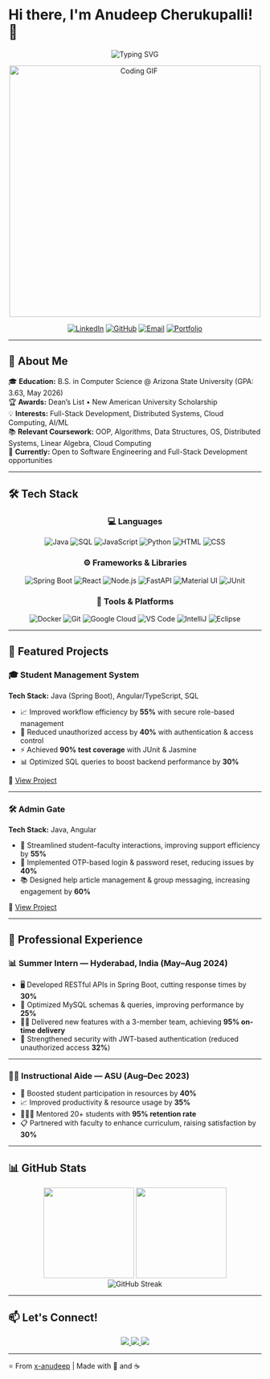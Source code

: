 # Hi there, I'm Anudeep Cherukupalli! 👋

<div align="center">
  <img src="https://readme-typing-svg.herokuapp.com?font=Fira+Code&weight=600&size=28&pause=1000&color=0EA5E9&background=FFFFFF00&center=true&vCenter=true&width=800&lines=Computer+Science+Student+%F0%9F%92%BB;Full-Stack+Developer+%F0%9F%9A%80;Problem+Solver+%F0%9F%A7%A9;AI%2FML+Learner+%F0%9F%A4%96" alt="Typing SVG" />
</div>

<p align="center">
  <img src="https://media.giphy.com/media/L1R1tvI9svkIWwpVYr/giphy.gif" width="500" alt="Coding GIF"/>
</p>

<div align="center">
  
  [![LinkedIn](https://img.shields.io/badge/LinkedIn-0077B5?style=for-the-badge&logo=linkedin&logoColor=white)](https://www.linkedin.com/in/anudeep-cherukupalli/)
  [![GitHub](https://img.shields.io/badge/GitHub-100000?style=for-the-badge&logo=github&logoColor=white)](https://github.com/x-anudeep)
  [![Email](https://img.shields.io/badge/Email-D14836?style=for-the-badge&logo=gmail&logoColor=white)](mailto:acheruk9@asu.edu)
  [![Portfolio](https://img.shields.io/badge/Portfolio-0EA5E9?style=for-the-badge&logo=firefox&logoColor=white)](https://x-anudeep.github.io/portfolio/)
  
</div>

---

## 🌟 About Me

🎓 **Education:** B.S. in Computer Science @ Arizona State University (GPA: 3.63, May 2026)  
🏆 **Awards:** Dean’s List • New American University Scholarship  
💡 **Interests:** Full-Stack Development, Distributed Systems, Cloud Computing, AI/ML  
📚 **Relevant Coursework:** OOP, Algorithms, Data Structures, OS, Distributed Systems, Linear Algebra, Cloud Computing  
🚀 **Currently:** Open to Software Engineering and Full-Stack Development opportunities  

---

## 🛠️ Tech Stack

<div align="center">

### 💻 Languages
![Java](https://img.shields.io/badge/Java-ED8B00?style=for-the-badge&logo=openjdk&logoColor=white)
![SQL](https://img.shields.io/badge/SQL-316192?style=for-the-badge&logo=postgresql&logoColor=white)
![JavaScript](https://img.shields.io/badge/JavaScript-F7DF1E?style=for-the-badge&logo=javascript&logoColor=black)
![Python](https://img.shields.io/badge/Python-3776AB?style=for-the-badge&logo=python&logoColor=white)
![HTML](https://img.shields.io/badge/HTML-E34F26?style=for-the-badge&logo=html5&logoColor=white)
![CSS](https://img.shields.io/badge/CSS-1572B6?style=for-the-badge&logo=css3&logoColor=white)

### ⚙️ Frameworks & Libraries
![Spring Boot](https://img.shields.io/badge/Spring_Boot-6DB33F?style=for-the-badge&logo=springboot&logoColor=white)
![React](https://img.shields.io/badge/React-20232A?style=for-the-badge&logo=react&logoColor=61DAFB)
![Node.js](https://img.shields.io/badge/Node.js-339933?style=for-the-badge&logo=nodedotjs&logoColor=white)
![FastAPI](https://img.shields.io/badge/FastAPI-009688?style=for-the-badge&logo=fastapi&logoColor=white)
![Material UI](https://img.shields.io/badge/Material_UI-007FFF?style=for-the-badge&logo=mui&logoColor=white)
![JUnit](https://img.shields.io/badge/JUnit-25A162?style=for-the-badge&logo=java&logoColor=white)

### 🔧 Tools & Platforms
![Docker](https://img.shields.io/badge/Docker-0db7ed?style=for-the-badge&logo=docker&logoColor=white)
![Git](https://img.shields.io/badge/Git-F05033?style=for-the-badge&logo=git&logoColor=white)
![Google Cloud](https://img.shields.io/badge/Google_Cloud-4285F4?style=for-the-badge&logo=googlecloud&logoColor=white)
![VS Code](https://img.shields.io/badge/VS_Code-0078D7?style=for-the-badge&logo=visualstudiocode&logoColor=white)
![IntelliJ](https://img.shields.io/badge/IntelliJ_IDEA-000000?style=for-the-badge&logo=intellijidea&logoColor=white)
![Eclipse](https://img.shields.io/badge/Eclipse-2C2255?style=for-the-badge&logo=eclipse&logoColor=white)

</div>

---

## 🚀 Featured Projects

### 🎓 Student Management System  
**Tech Stack:** Java (Spring Boot), Angular/TypeScript, SQL  
- 📈 Improved workflow efficiency by **55%** with secure role-based management  
- 🔐 Reduced unauthorized access by **40%** with authentication & access control  
- ⚡ Achieved **90% test coverage** with JUnit & Jasmine  
- 📊 Optimized SQL queries to boost backend performance by **30%**  

🔗 [View Project](https://github.com/x-anudeep/student-management-system)

---

### 🛠️ Admin Gate  
**Tech Stack:** Java, Angular  
- 🚀 Streamlined student–faculty interactions, improving support efficiency by **55%**  
- 🔑 Implemented OTP-based login & password reset, reducing issues by **40%**  
- 📚 Designed help article management & group messaging, increasing engagement by **60%**  

🔗 [View Project](https://github.com/x-anudeep/AdminGate)

---

## 💼 Professional Experience

### 📊 Summer Intern — Hyderabad, India (May–Aug 2024)  
- 🖥️ Developed RESTful APIs in Spring Boot, cutting response times by **30%**  
- 💾 Optimized MySQL schemas & queries, improving performance by **25%**  
- 👨‍💻 Delivered new features with a 3-member team, achieving **95% on-time delivery**  
- 🔐 Strengthened security with JWT-based authentication (reduced unauthorized access **32%**)  

---

### 👨‍🏫 Instructional Aide — ASU (Aug–Dec 2023)  
- 🎯 Boosted student participation in resources by **40%**  
- 📈 Improved productivity & resource usage by **35%**  
- 🧑‍🤝‍🧑 Mentored 20+ students with **95% retention rate**  
- 📋 Partnered with faculty to enhance curriculum, raising satisfaction by **30%**  

---

## 📊 GitHub Stats

<div align="center">
  <img height="180em" src="https://github-readme-stats.vercel.app/api?username=x-anudeep&show_icons=true&theme=tokyonight&include_all_commits=true&count_private=true"/>
  <img height="180em" src="https://github-readme-stats.vercel.app/api/top-langs/?username=x-anudeep&layout=compact&langs_count=7&theme=tokyonight"/>
</div>

<div align="center">
  <img src="https://github-readme-streak-stats.herokuapp.com/?user=x-anudeep&theme=tokyonight" alt="GitHub Streak" />
</div>

---

## 📫 Let's Connect!

<div align="center">
  
  <a href="mailto:acheruk9@asu.edu">
    <img src="https://img.shields.io/badge/Email_Me-D14836?style=for-the-badge&logo=gmail&logoColor=white" />
  </a>
  <a href="https://www.linkedin.com/in/anudeep-cherukupalli/">
    <img src="https://img.shields.io/badge/LinkedIn-0077B5?style=for-the-badge&logo=linkedin&logoColor=white" />
  </a>
  <a href="https://x-anudeep.github.io/portfolio/">
    <img src="https://img.shields.io/badge/Portfolio-0EA5E9?style=for-the-badge&logo=firefox&logoColor=white" />
  </a>
  
</div>

---

⭐️ From [x-anudeep](https://github.com/x-anudeep) | Made with 💙 and ☕

